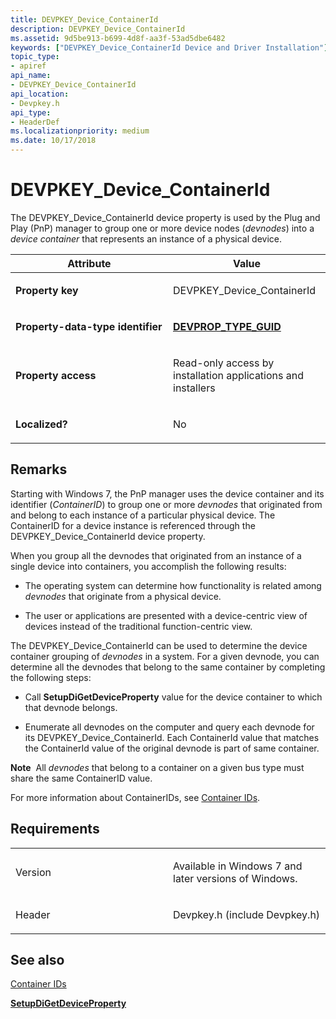 ```yaml
---
title: DEVPKEY_Device_ContainerId
description: DEVPKEY_Device_ContainerId
ms.assetid: 9d5be913-b699-4d8f-aa3f-53ad5dbe6482
keywords: ["DEVPKEY_Device_ContainerId Device and Driver Installation"]
topic_type:
- apiref
api_name:
- DEVPKEY_Device_ContainerId
api_location:
- Devpkey.h
api_type:
- HeaderDef
ms.localizationpriority: medium
ms.date: 10/17/2018
---
```


# DEVPKEY_Device_ContainerId


The DEVPKEY_Device_ContainerId device property is used by the Plug and Play (PnP) manager to group one or more device nodes (*devnodes*) into a *device container* that represents an instance of a physical device.

<table>
<colgroup>
<col width="50%" />
<col width="50%" />
</colgroup>
<thead>
<tr>
<th>Attribute</th>
<th>Value</th>
</tr>
</thead>
<tbody>
<tr class="odd">
<td align="left"><p><strong>Property key</strong></p></td>
<td align="left"><p>DEVPKEY_Device_ContainerId</p></td>
</tr>
<tr class="even">
<td align="left"><p><strong>Property-data-type identifier</strong></p></td>
<td align="left"><a href="devprop-type-guid.md" data-raw-source="[&lt;strong&gt;DEVPROP_TYPE_GUID&lt;/strong&gt;](devprop-type-guid.md)"><strong>DEVPROP_TYPE_GUID</strong></a></td>
</tr>
<tr class="odd">
<td align="left"><p><strong>Property access</strong></p></td>
<td align="left"><p>Read-only access by installation applications and installers</p></td>
</tr>
<tr class="even">
<td align="left"><p><strong>Localized?</strong></p></td>
<td align="left"><p>No</p></td>
</tr>
</tbody>
</table>

 

Remarks
-------

Starting with Windows 7, the PnP manager uses the device container and its identifier (*ContainerID*) to group one or more *devnodes* that originated from and belong to each instance of a particular physical device. The ContainerID for a device instance is referenced through the DEVPKEY_Device_ContainerId device property.

When you group all the devnodes that originated from an instance of a single device into containers, you accomplish the following results:

-   The operating system can determine how functionality is related among *devnodes* that originate from a physical device.

-   The user or applications are presented with a device-centric view of devices instead of the traditional function-centric view.

The DEVPKEY_Device_ContainerId can be used to determine the device container grouping of *devnodes* in a system. For a given devnode, you can determine all the devnodes that belong to the same container by completing the following steps:

-   Call **SetupDiGetDeviceProperty** value for the device container to which that devnode belongs.

-   Enumerate all devnodes on the computer and query each devnode for its DEVPKEY_Device_ContainerId. Each ContainerId value that matches the ContainerId value of the original devnode is part of same container.

**Note**  All *devnodes* that belong to a container on a given bus type must share the same ContainerID value.

 

For more information about ContainerIDs, see [Container IDs](./container-ids.md).

Requirements
------------

<table>
<colgroup>
<col width="50%" />
<col width="50%" />
</colgroup>
<tbody>
<tr class="odd">
<td align="left"><p>Version</p></td>
<td align="left"><p>Available in Windows 7 and later versions of Windows.</p></td>
</tr>
<tr class="even">
<td align="left"><p>Header</p></td>
<td align="left">Devpkey.h (include Devpkey.h)</td>
</tr>
</tbody>
</table>

## See also


[Container IDs](./container-ids.md)

[**SetupDiGetDeviceProperty**](/windows/desktop/api/setupapi/nf-setupapi-setupdigetdevicepropertyw)

 

